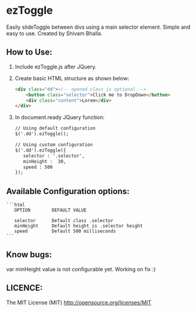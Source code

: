 ezToggle  
========
Easily slideToggle between divs using a main selector element. Simple and easy to use. Created by Shivam Bhalla. 

How to Use:
-----------
1. Include ezToggle.js after JQuery.
2. Create basic HTML structure as shown below:

	```html
	<div class="dd"><!-- opened class is optional -->
		<button class="selector">Click me to DropDown</button>
		<div class="content">Lorem</div>
	</div>
	```

3. In document.ready JQuery function:
	```html
	// Using default configuration
	$('.dd').ezToggle();

	// Using custom configuration
	$('.dd').ezToggle({
	   selector : '.selector',
	   minHeight :  30,
	   speed : 500
	});
	```

Available Configuration options:
-------------------------
    ```html         
       OPTION        DEFAULT VALUE
       
	   selector      Default class .selector
	   minHeight     Default height is .selector height
	   speed         Default 500 milliseconds
	```

Know bugs: 
----------
var minHeight value is not configurable yet. Working on fix :)

LICENCE: 
--------
The MIT License (MIT)
http://opensource.org/licenses/MIT

